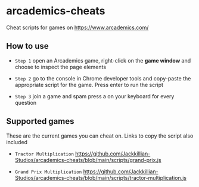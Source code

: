# arcademics-cheats
Cheat scripts for games on https://www.arcademics.com/
## How to use


- `Step 1` open an Arcademics game, right-click on the **game window** and choose to inspect the page elements

- `Step 2` go to the console in Chrome developer tools and copy-paste the appropriate script for the game. Press enter to run the script

- `Step 3` join a game and spam press a on your keyboard for every question


## Supported games
These are the current games you can cheat on. Links to copy the script also included

- `Tractor Multiplication` https://github.com/Jackkillian-Studios/arcademics-cheats/blob/main/scripts/grand-prix.js

- `Grand Prix Multiplication` https://github.com/Jackkillian-Studios/arcademics-cheats/blob/main/scripts/tractor-multiplication.js
